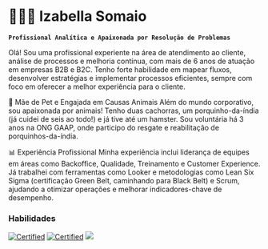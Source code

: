 # 👩🏻‍💻 Izabella Somaio

**`Profissional Analítica e Apaixonada por Resolução de Problemas`**

Olá! Sou uma profissional experiente na área de atendimento ao cliente, análise de processos e melhoria contínua, com mais de 6 anos de atuação em empresas B2B e B2C. Tenho forte habilidade em mapear fluxos, desenvolver estratégias e implementar processos eficientes, sempre com foco em oferecer a melhor experiência para o cliente.

🐾 Mãe de Pet e Engajada em Causas Animais
Além do mundo corporativo, sou apaixonada por animais! Tenho duas cachorras, um porquinho-da-índia (já cuidei de seis ao todo!) e já tive até um hamster. Sou voluntária há 3 anos na ONG GAAP, onde participo do resgate e reabilitação de porquinhos-da-índia.

📊 Experiência Profissional
Minha experiência inclui liderança de equipes em áreas como Backoffice, Qualidade, Treinamento e Customer Experience. Já trabalhei com ferramentas como Looker e metodologias como Lean Six Sigma (certificação Green Belt, caminhando para Black Belt) e Scrum, ajudando a otimizar operações e melhorar indicadores-chave de desempenho.

### Habilidades
<a href="fm2s.com.br/certificados/298626"><img src="https://img.shields.io/badge/Certified-Lean%20Six%20Sigma%20--%20Green%20Belt-Green?labelColor=White&style=for-the-badge&link=fm2s.com.br/certificados/298626" alt="Certified" /></a>
<a href="www.udemy.com/certificate/UC-2a45750c-3a82-4c51-aa14-2daeab8fd1c3"><img src="https://img.shields.io/badge/Certified-Gest%C3%A3o%20%C3%81gil%20com%20Scrum-red?labelColor=White&style=for-the-badge&link=www.udemy.com/certificate/UC-2a45750c-3a82-4c51-aa14-2daeab8fd1c3" alt="Certified" /></a>
<img src="https://cdn.jsdelivr.net/gh/devicons/devicon@latest/icons/mysql/mysql-original.svg" />
          
